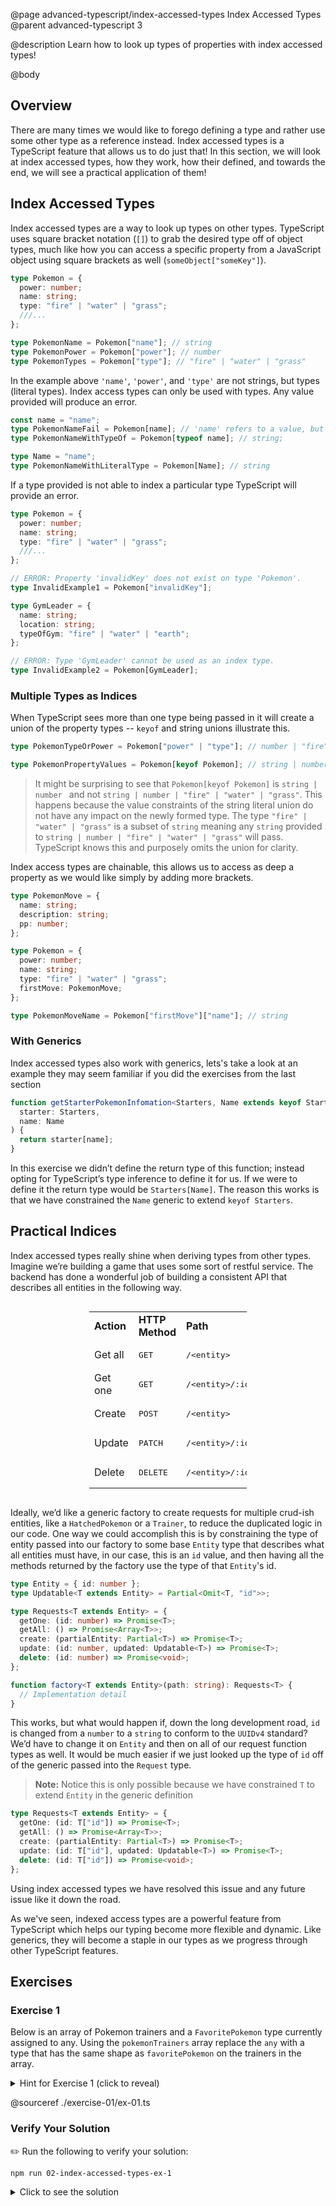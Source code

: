 @page advanced-typescript/index-accessed-types Index Accessed Types
@parent advanced-typescript 3

@description Learn how to look up types of properties with index accessed types!

@body

## Overview

There are many times we would like to forego defining a type and rather use some other type as a reference instead. Index accessed types is a TypeScript feature that allows us to do just that! In this section, we will look at index accessed types, how they work, how their defined, and towards the end, we will see a practical application of them!

## Index Accessed Types

Index accessed types are a way to look up types on other types. TypeScript uses square bracket notation (`[]`) to grab the desired type off of object types, much like how you can access a specific property from a JavaScript object using square brackets as well (`someObject["someKey"]`).

```ts
type Pokemon = {
  power: number;
  name: string;
  type: "fire" | "water" | "grass";
  ///...
};

type PokemonName = Pokemon["name"]; // string
type PokemonPower = Pokemon["power"]; // number
type PokemonTypes = Pokemon["type"]; // "fire" | "water" | "grass"
```

In the example above `'name'`, `'power'`, and `'type'` are not strings, but types (literal types). Index access types can only be used with types. Any value provided will produce an error.

```ts
const name = "name";
type PokemonNameFail = Pokemon[name]; // 'name' refers to a value, but is being used as a type here.
type PokemonNameWithTypeOf = Pokemon[typeof name]; // string;

type Name = "name";
type PokemonNameWithLiteralType = Pokemon[Name]; // string
```

If a type provided is not able to index a particular type TypeScript will provide an error.

```ts
type Pokemon = {
  power: number;
  name: string;
  type: "fire" | "water" | "grass";
  ///...
};

// ERROR: Property 'invalidKey' does not exist on type 'Pokemon'.
type InvalidExample1 = Pokemon["invalidKey"];

type GymLeader = {
  name: string;
  location: string;
  typeOfGym: "fire" | "water" | "earth";
};

// ERROR: Type 'GymLeader' cannot be used as an index type.
type InvalidExample2 = Pokemon[GymLeader];
```

### Multiple Types as Indices

When TypeScript sees more than one type being passed in it will create a union of the property types -- `keyof` and string unions illustrate this.

```ts
type PokemonTypeOrPower = Pokemon["power" | "type"]; // number | "fire" | "water" | "grass"

type PokemonPropertyValues = Pokemon[keyof Pokemon]; // string | number;
```

> It might be surprising to see that `Pokemon[keyof Pokemon]` is `string | number ` and not `string | number | "fire" | "water" | "grass"`. This happens because the value constraints of the string literal union do not have any impact on the newly formed type. The type `"fire" | "water" | "grass"` is a subset of `string` meaning any `string` provided to `string | number | "fire" | "water" | "grass"` will pass. TypeScript knows this and purposely omits the union for clarity.

Index access types are chainable, this allows us to access as deep a property as we would like simply by adding more brackets.

```ts
type PokemonMove = {
  name: string;
  description: string;
  pp: number;
};

type Pokemon = {
  power: number;
  name: string;
  type: "fire" | "water" | "grass";
  firstMove: PokemonMove;
};

type PokemonMoveName = Pokemon["firstMove"]["name"]; // string
```

### With Generics

Index accessed types also work with generics, lets's take a look at an example they may seem familiar if you did the exercises from the last section

```ts
function getStarterPokemonInfomation<Starters, Name extends keyof Starters>(
  starter: Starters,
  name: Name
) {
  return starter[name];
}
```

In this exercise we didn’t define the return type of this function; instead opting for TypeScript’s type inference to define it for us. If we were to define it the return type would be `Starters[Name]`. The reason this works is that we have constrained the `Name` generic to extend `keyof Starters`.

## Practical Indices

Index accessed types really shine when deriving types from other types. Imagine we’re building a game that uses some sort of restful service. The backend has done a wonderful job of building a consistent API that describes all entities in the following way.

<div style='width:100%;display:flex;justify-content:center;'>

<table style='width: 50%;'>
    <tr>
        <td><b>Action</b></td>
        <td><b>HTTP Method</b></td>
        <td><b>Path</b></td>
    </tr>
    <tr>
        <td>Get all</td>
        <td><pre>GET</pre></td>
        <td><pre>/&lt;entity&gt;</pre></td>
    </tr>
    <tr>
        <td>Get one</td>
        <td><pre>GET</pre></td>
        <td><pre>/&lt;entity&gt;/:id</pre></td>
    </tr>
    <tr>
        <td>Create</td>
        <td><pre>POST</pre></td>
        <td><pre>/&lt;entity&gt;</pre></td>
    </tr>
    <tr>
        <td>Update</td>
        <td><pre>PATCH</pre></td>
        <td><pre>/&lt;entity&gt;/:id</pre></td>
    </tr>
    <tr>
        <td>Delete</td>
        <td><pre>DELETE</pre></td>
        <td><pre>/&lt;entity&gt;/:id</pre></td>
    </tr>
</table>
</div>

Ideally, we’d like a generic factory to create requests for multiple crud-ish entities, like a `HatchedPokemon` or a `Trainer`, to reduce the duplicated logic in our code. One way we could accomplish this is by constraining the type of entity passed into our factory to some base `Entity` type that describes what all entities must have, in our case, this is an `id` value, and then having all the methods returned by the factory use the type of that `Entity`'s id.

```ts
type Entity = { id: number };
type Updatable<T extends Entity> = Partial<Omit<T, "id">>;

type Requests<T extends Entity> = {
  getOne: (id: number) => Promise<T>;
  getAll: () => Promise<Array<T>>;
  create: (partialEntity: Partial<T>) => Promise<T>;
  update: (id: number, updated: Updatable<T>) => Promise<T>;
  delete: (id: number) => Promise<void>;
};

function factory<T extends Entity>(path: string): Requests<T> {
  // Implementation detail
}
```

This works, but what would happen if, down the long development road, `id` is changed from a `number` to a `string` to conform to the `UUIDv4` standard? We’d have to change it on `Entity` and then on all of our request function types as well. It would be much easier if we just looked up the type of `id` off of the generic passed into the `Request` type.

> **Note:** Notice this is only possible because we have constrained `T` to extend `Entity` in the generic definition

```ts
type Requests<T extends Entity> = {
  getOne: (id: T["id"]) => Promise<T>;
  getAll: () => Promise<Array<T>>;
  create: (partialEntity: Partial<T>) => Promise<T>;
  update: (id: T["id"], updated: Updatable<T>) => Promise<T>;
  delete: (id: T["id"]) => Promise<void>;
};
```

Using index accessed types we have resolved this issue and any future issue like it down the road.

As we've seen, indexed access types are a powerful feature from TypeScript which helps our typing become more flexible and dynamic. Like generics, they will become a staple in our types as we progress through other TypeScript features.

## Exercises

### Exercise 1

Below is an array of Pokemon trainers and a `FavoritePokemon` type currently assigned to any.
Using the `pokemonTrainers` array replace the `any` with a type that has the same shape as `favoritePokemon` on the
trainers in the array.

<details>
<summary> Hint for Exercise 1 (click to reveal)</summary>
An array is just an object indexed with a number
</details>

@sourceref ./exercise-01/ex-01.ts

### Verify Your Solution

✏️ Run the following to verify your solution:

```sh
npm run 02-index-accessed-types-ex-1
```

<details>
<summary>Click to see the solution</summary>

@sourceref ./exercise-01/soln-01.ts

</details>
